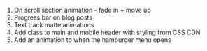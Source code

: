 1. On scroll section animation - fade in + move up
2. Progress bar on blog posts
3. Text track matte animations
4. Add class to main and mobile header with styling from CSS CDN
5. Add an animation to when the hamburger menu opens